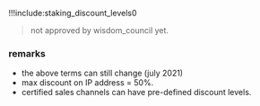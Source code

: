 !!!include:staking_discount_levels0

> not approved by wisdom_council yet.

### remarks

- the above terms can still change (july 2021)
- max discount on IP address = 50%.
- certified sales channels can have pre-defined discount levels.